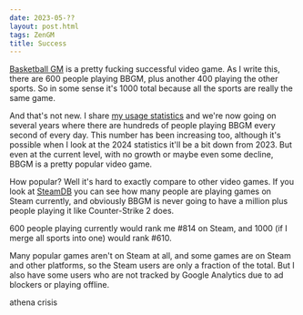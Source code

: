 ```yaml
---
date: 2023-05-??
layout: post.html
tags: ZenGM
title: Success
---
```


[Basketball GM](https://basketball-gm.com/) is a pretty fucking successful video game. As I write this, there are 600 people playing BBGM, plus another 400 playing the other sports. So in some sense it's 1000 total because all the sports are really the same game.

And that's not new. I share [my usage statistics](https://zengm.com/blog/2024/01/2023-traffic-stats/) and we're now going on several years where there are hundreds of people playing BBGM every second of every day. This number has been increasing too, although it's possible when I look at the 2024 statistics it'll be a bit down from 2023. But even at the current level, with no growth or maybe even some decline, BBGM is a pretty popular video game.

How popular? Well it's hard to exactly compare to other video games. If you look at [SteamDB](https://steamdb.info/charts/) you can see how many people are playing games on Steam currently, and obviously BBGM is never going to have a million plus people playing it like Counter-Strike 2 does.

600 people playing currently would rank me #814 on Steam, and 1000 (if I merge all sports into one) would rank #610.


Many popular games aren't on Steam at all, and some games are on Steam and other platforms, so the Steam users are only a fraction of the total. But I also have some users who are not tracked by Google Analytics due to ad blockers or playing offline.

<!--more-->

athena crisis
